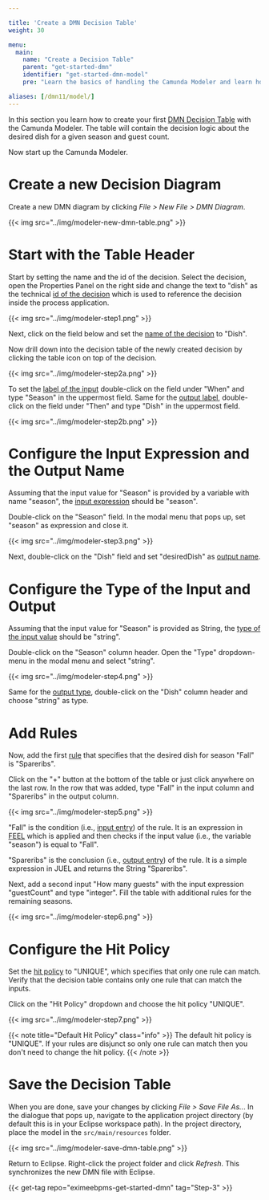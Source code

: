 ```yaml
---

title: 'Create a DMN Decision Table'
weight: 30

menu:
  main:
    name: "Create a Decision Table"
    parent: "get-started-dmn"
    identifier: "get-started-dmn-model"
    pre: "Learn the basics of handling the Camunda Modeler and learn how to create and configure a fully executable decision table."

aliases: [/dmn11/model/]
---
```


In this section you learn how to create your first [DMN Decision Table](/manual/latest/reference/dmn11/decision-table/) with the Camunda Modeler. The table will contain the decision logic about the desired dish for a given season and guest count.

Now start up the Camunda Modeler.

# Create a new Decision Diagram

Create a new DMN diagram by clicking *File > New File > DMN Diagram*.

{{< img src="../img/modeler-new-dmn-table.png" >}}


# Start with the Table Header

Start by setting the name and the id of the decision. Select the decision, open the Properties Panel on the right side and change the text to "dish" as the technical [id of the decision](/manual/latest/reference/dmn11/decision-table/#decision-id) which is used to reference the decision inside the process application.

{{< img src="../img/modeler-step1.png" >}}

Next, click on the field below and set the [name of the decision](/manual/latest/reference/dmn11/decision-table/#decision-name) to "Dish".

Now drill down into the decision table of the newly created decision by clicking the table icon on top of the decision.

{{< img src="../img/modeler-step2a.png" >}}

To set the [label of the input](/manual/latest/reference/dmn11/decision-table/input/#input-label) double-click on the field under "When" and type "Season" in the uppermost field. Same for the [output label](/manual/latest/reference/dmn11/decision-table/output/#output-label), double-click on the field under "Then" and type "Dish" in the uppermost field.

{{< img src="../img/modeler-step2b.png" >}}

# Configure the Input Expression and the Output Name

Assuming that the input value for "Season" is provided by a variable with name "season", the [input expression](/manual/latest/reference/dmn11/decision-table/input/#input-expression) should be "season".

Double-click on the "Season" field. In the modal menu that pops up, set "season" as expression and close it.

{{< img src="../img/modeler-step3.png" >}}

Next, double-click on the "Dish" field and set "desiredDish" as [output name](/manual/latest/reference/dmn11/decision-table/output/#output-name).

# Configure the Type of the Input and Output

Assuming that the input value for "Season" is provided as String, the [type of the input value](/manual/latest/reference/dmn11/decision-table/input/#input-type-definition) should be "string".

Double-click on the "Season" column header. Open the "Type" dropdown-menu in the modal menu and select "string".

{{< img src="../img/modeler-step4.png" >}}

Same for the [output type](/manual/latest/reference/dmn11/decision-table/output/#output-type-definition), double-click on the "Dish" column header and choose "string" as type.

# Add Rules

Now, add the first [rule](/manual/latest/reference/dmn11/decision-table/rule/) that specifies that the desired dish for season "Fall" is "Spareribs".

Click on the "+" button at the bottom of the table or just click anywhere on the last row. In the row that was added, type "Fall" in the input column and "Spareribs" in the output column.

{{< img src="../img/modeler-step5.png" >}}

"Fall" is the condition (i.e., [input entry](/manual/latest/reference/dmn11/decision-table/rule/#input-entry-condition)) of the rule. It is an expression in [FEEL](/manual/latest/reference/dmn11/feel/) which is applied and then checks if the input value (i.e., the variable "season") is equal to "Fall".

"Spareribs" is the conclusion (i.e., [output entry](/manual/latest/reference/dmn11/decision-table/rule/#output-entry-conclusion)) of the rule. It is a simple expression in JUEL and returns the String "Spareribs".

Next, add a second input "How many guests" with the input expression "guestCount" and type "integer". Fill the table with additional rules for the remaining seasons.

{{< img src="../img/modeler-step6.png" >}}

# Configure the Hit Policy

Set the [hit policy](/manual/latest/reference/dmn11/decision-table/hit-policy/) to "UNIQUE", which specifies that only one rule can match. Verify that the decision table contains only one rule that can match the inputs.

Click on the "Hit Policy" dropdown and choose the hit policy "UNIQUE".

{{< img src="../img/modeler-step7.png" >}}

{{< note title="Default Hit Policy" class="info" >}}
The default hit policy is "UNIQUE". If your rules are disjunct so only one rule can match then you don't need to change the hit policy.
{{< /note >}}

# Save the Decision Table

When you are done, save your changes by clicking *File > Save File As..*. In the dialogue that pops up, navigate to the application project directory (by default this is in your Eclipse workspace path). In the project directory, place the model in the `src/main/resources` folder.

{{< img src="../img/modeler-save-dmn-table.png" >}}

Return to Eclipse. Right-click the project folder and click *Refresh*. This synchronizes the new DMN file with Eclipse.

{{< get-tag repo="eximeebpms-get-started-dmn" tag="Step-3" >}}
